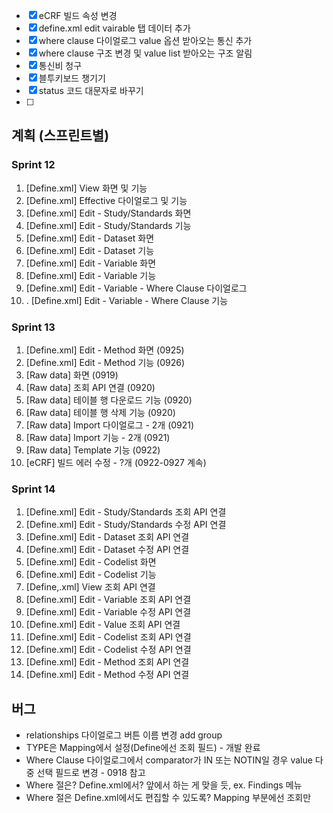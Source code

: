 - [x] eCRF 빌드 속성 변경
- [x] define.xml edit vairable 탭 데이터 추가
- [x] where clause 다이얼로그 value 옵션 받아오는 통신 추가
- [x] where clause 구조 변경 및 value list 받아오는 구조 알림
- [x] 통신비 청구
- [x] 블투키보드 챙기기
- [x] status 코드 대문자로 바꾸기
- [ ] 

## 계획 (스프린트별)

### Sprint 12

1. \[Define.xml\] View 화면 및 기능
2. \[Define.xml\] Effective 다이얼로그 및 기능
3. \[Define.xml\] Edit - Study/Standards 화면
4. \[Define.xml\] Edit - Study/Standards 기능
5. \[Define.xml\] Edit - Dataset 화면
6. \[Define.xml\] Edit - Dataset 기능
7. \[Define.xml\] Edit - Variable 화면
8. \[Define.xml\] Edit - Variable 기능
9. \[Define.xml\] Edit - Variable - Where Clause 다이얼로그
10. . \[Define.xml\] Edit  - Variable - Where Clause 기능

### Sprint 13

1. \[Define.xml\] Edit - Method 화면 (0925)
2. \[Define.xml\] Edit - Method 기능 (0926)
3. \[Raw data\] 화면 (0919)
4. \[Raw data\] 조회 API 연결 (0920)
5. \[Raw data\] 테이블 행 다운로드 기능 (0920)
6. \[Raw data\] 테이블 행 삭제 기능 (0920)
7. \[Raw data\] Import 다이얼로그 - 2개 (0921)
8. \[Raw data\] Import 기능 - 2개 (0921)
9. \[Raw data\] Template 기능 (0922)
10. \[eCRF] 빌드 에러 수정 - ?개 (0922-0927 계속)

### Sprint 14

1. \[Define.xml\] Edit - Study/Standards 조회 API 연결
2. \[Define.xml\] Edit - Study/Standards 수정 API 연결
3. \[Define.xml\] Edit - Dataset 조회 API 연결
4. \[Define.xml\] Edit - Dataset 수정 API 연결
5. \[Define.xml\] Edit - Codelist 화면
6. \[Define.xml\] Edit - Codelist 기능
7. \[Define,.xml] View 조회 API 연결
8. \[Define.xml\] Edit - Variable 조회 API 연결
9. \[Define.xml\] Edit - Variable 수정 API 연결
10. \[Define.xml\] Edit - Value 조회 API 연결
11. \[Define.xml\] Edit - Codelist 조회 API 연결
12. \[Define.xml\] Edit - Codelist 수정 API 연결
13. \[Define.xml\] Edit - Method 조회 API 연결
14. \[Define.xml\] Edit - Method 수정 API 연결

## 버그

- relationships 다이얼로그 버튼 이름 변경 add group
- TYPE은 Mapping에서 설정(Define에선 조회 필드) - 개발 완료
- Where Clause 다이얼로그에서 comparator가 IN 또는 NOTIN일 경우 value 다중 선택 필드로 변경 - 0918 참고
- Where 절은? Define.xml에서? 앞에서 하는 게 맞을 듯, ex. Findings 메뉴
- Where 절은 Define.xml에서도 편집할 수 있도록? Mapping 부분에선 조회만